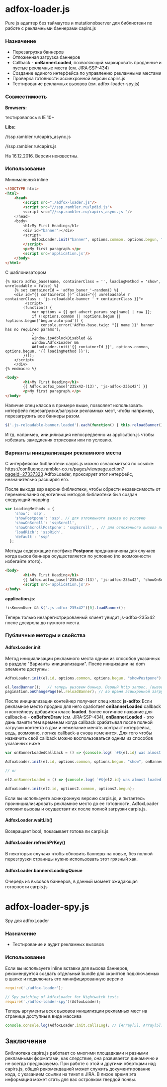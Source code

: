 # adfox-loader.js
Pure js адаптер без таймаутов и mutationobserver для библиотеки по работе с рекламными баннерами capirs.js
### Назначение
- Перезагрузка баннеров
- Отложенная загрузка баннеров
- Сallback - **onBannerLoaded**, позволяющий маркировать проданные и пустые рекламные места (см. JIRA:SSP-434)
- Создание единого интерфейса по управлению рекламными местами
- Проверка готовности ассинхронной версии  capirs.js
- Тестирование рекламных вызовов (см. adfox-loader-spy.js)
### Совместимость

**Browsers:**

тестировалось в IE 10+

**Libs:**

//ssp.rambler.ru/capirs_async.js

//ssp.rambler.ru/capirs.js

На 16.12.2016. Версии неизвестны.

### Использование

 Минимальный inline
```html
<!DOCTYPE html>
<html>
    <head>
        <script src="./adfox-loader.js"/>
        <script src="//ssp.rambler.ru/lpdid.js">
        <script src="//ssp.rambler.ru/capirs_async.js "/>
    </head>
    <body>
        <h1>My First Heading</h1>
        <div id="banner"></div>
        <script>
            AdfoxLoader.init("banner", options.common, options.begun, "show");
        </script>
        <p>My first paragraph.</p>
        <script src='application.js'/>
    </body>
</html>
```
С шаблонизатором
```twig
{% macro adfox_base(name, containerClass = '', loadingMethod = 'show', unreloadable = false) %}
    {% set containerId = 'adfox_baner_'~random() %}
    <div id="{{ containerId }}" class="{{ unreloadable ?  containerClass : 'js-reloadable-banner ' + containerClass }}">
         <script>
        (function() {
            var options = {{ get_advert_params_ssp(name) | raw }};
            if (!options.common || !options.begun || !options.begun['begun-auto-pad']) {
                console.error('Adfox-base.twig: "{{ name }}" banner has no required params');
            }
            window.isAdblockDisabled &&
            window.AdfoxLoader &&
            AdfoxLoader.init('{{ containerId }}', options.common, options.begun, '{{ loadingMethod }}');
        })();
    </script>
    </div>
{% endmacro %}
```
```html
<body>
        <h1>My First Heading</h1>
        {{ Adfox.adfox_base('235x42-(13)', 'js-adfox-235x42') }}
        <p>My first paragraph.</p>
</body>
```
Наличие спец класса в примере выше, позволяет использовать интерфейс перезагрузки/загрузки рекламных мест, чтобы например, перезагрузить все баннеры разом.

```javascript
$('.js-reloadable-banner.loaded').each(function() { this.reloadBanner();});
```

И тд. например, иницилизация непосредвенно из application.js чтобы избежать замедления отрисовки или по условию.

### Варианты инициализации рекламного места
С интерфейсом библиотеки carpis.js можно ознакомиться по ссылке: https://confluence.rambler-co.ru/pages/viewpage.action?pageId=27337323
AdfoxLoader, проксирует этот интерфейс, незначительно расширяя его.

После выхода ssp версии библиотеки, чтобы обрести независимость от переменования однотипных методов библиотеки
был создан следующий mapping:
```javascript
var LoadingMethods = {
    'show': 'ssp',
    'showPostpone': 'ssp', // для отложенного вызова по условию
    'showOnScroll': 'sspScroll',
    'showOnScrollPostpone': 'sspScroll', , // для отложенного вызова по условию
    'loadRich': 'sspRich',
    'default': 'ssp'
  };
```

Методы содержащие постфикс **Postpone** предназначены для случаев когда вызов баннера осуществляется по условию (по возможности избегайте этого).

```html
<body>
        <h1>My First Heading</h1>
        {{ Adfox.adfox_base('235x42-(13)', 'js-adfox-235x42', 'showOnScrollPostpone') }}
        <script src='application.js'/>
</body>
```

**application.js**:

 ```javascript
 !isKnownUser && $(".js-adfox-235x42")[0].loadBanner();
```

 Теперь только незарегистрированный клиент увидит js-adfox-235x42 после доскрола до нужного места.
### Публичные методы и свойства
#### AdfoxLoader.init
 
Метод инициализации рекламного места одним из способов указанных в разделе "Варианты инициализации".
После иницизации на dom элементе доступны:
 ```javascript
 AdfoxLoader.init(el.id, options.common, options.begun, "showPostpone");

 el.loadBanner();   // теперь вызовем баннер. Первый http запрос. (вызов с методом указанным до Postpone, сейчас show)
 pagination.onChangePage(el.reloadBanner); // во время асинхронной загрузки новой страницы, перезагрузим баннер
```
После инициализации контейнер получает спец класс **js-adfox**
Если рекламное место продано для него сработает **onBannerLoaded** callback и  контейнеру добавится класс **loaded**.
Более логичное название для callback-a - **onBeforeDraw** (см. JIRA:SSP-434), **onBannerLoaded** - это дань памяти тем временам когда
callback срабатывал после полной загрузки контента в дом и нежелание менять контракт интерфейса, ведь, возможно, логика callback-a снова изменится.
Для того чтобы назначить свой callback можно воспользоваться одним из способов указанных ниже

```javascript
var onBannerLoadedCallback = () => {console.log( `#${el.id} was almost loaded`);}

AdfoxLoader.init(el.id, options.common, options.begun, "show", onBannerLoadedCallback);

// or

el2.onBannerLoaded = () => {console.log( `#${el2.id} was almost loaded`);}

AdfoxLoader.init(el2.id, options2.common, options2.begun);
```

Если вы используете асинхронную версию  carpis.js, и пытаетесь проинициализировать рекламное место до ее готовности, AdfoxLoader отложит вызовы и осуществит их после полной загрузки carpis.js.

#### AdfoxLoader.waitLib()

Возвращает bool, показывает готова ли carpis.js

#### AdfoxLoader.refreshPrKey()

В некоторых случаях чтобы обновить баннеры на новые, без полной перезгрузки страницы нужно использовать этот грязный хак.

#### AdfoxLoader.bannersLoadingQueue

Очередь из вызовов баннеров, в данный момент ожидающая готовности carpis.js


# adfox-loader-spy.js

Spy для adfoxLoader

### Назначение

- Тестирование и аудит рекламных вызовов

### Использование

Если вы используете inline  вставки для вызова баннеров, рекомендуется создать отдельный  bundle для скриптов подключаемых в шапке и подключать его минифицированную версию

 ```javascript
require('./adfox-loader');

// Spy patching of AdfoxLoader for Nightwatch tests
require('./adfox-loader-spy')(AdfoxLoader);
```

Теперь аргументы всех вызовов иницилизции рекламных мест на странице доступны в виде массива

 ```javascript
console.console.log(AdfoxLoader.init.callsLog); // [Array[5], Array[5]]
```

## Заключение

Библиотека capirs.js работает со многими площадками и разными рекламными форматами,
как следствие, она развивается динамично и не всегда предсказуемо.
При работе с этой и другими обертками над capirs.js, общей рекомендацией может служить
документирование кода, с указанием ссылки на тикет в JIRA.
В лихое время эта информация может стать для вас островком твердой почвы.
